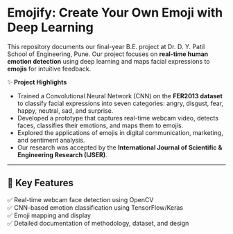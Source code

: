 # Emojify: Create Your Own Emoji with Deep Learning

This repository documents our final-year B.E. project at Dr. D. Y. Patil School of Engineering, Pune. Our project focuses on **real-time human emotion detection** using deep learning and maps facial expressions to **emojis** for intuitive feedback.

✨ **Project Highlights**
- Trained a Convolutional Neural Network (CNN) on the **FER2013 dataset** to classify facial expressions into seven categories: angry, disgust, fear, happy, neutral, sad, and surprise.
- Developed a prototype that captures real-time webcam video, detects faces, classifies their emotions, and maps them to emojis.
- Explored the applications of emojis in digital communication, marketing, and sentiment analysis.
- Our research was accepted by the **International Journal of Scientific & Engineering Research (IJSER)**.

---

## 🧩 Key Features
✅ Real-time webcam face detection using OpenCV  
✅ CNN-based emotion classification using TensorFlow/Keras  
✅ Emoji mapping and display  
✅ Detailed documentation of methodology, dataset, and design




